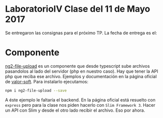 # LaboratorioIV Clase del 11 de Mayo 2017

Se entregaron las consignas para el próximo TP.
La fecha de entrega es el:


# Componente
[ng2-file-upload](https://github.com/valor-software/ng2-file-upload) es un componente que desde typescript sube archivos pasandolos al lado del servidor (php en nuestro caso). Hay que tener la API php que reciba ese archivo.
Ejemplos y documentación en la página oficial de [valor-soft](http://valor-software.com/ng2-file-upload/).
Para instalarlo ejecutamos:
```sh
npm i ng2-file-upload --save
```

A éste ejemplo le faltaría el backend. En la página oficial está resuelto con `express` pero para la clase nos piden hacerlo con `Slim Framework 3`.
Hacer un API con Slim y desde el otro lado recibir el archivo. Eso por ahora.


